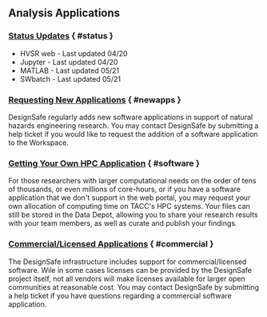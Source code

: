 ## Analysis Applications

### [Status Updates](#status) { #status }

<ul>
	<li>HVSR web -  Last updated 04/20</li>
	<li>Jupyter -  Last updated 04/20</li>
	<li>MATLAB - Last updated 05/21</li>
	<li>SWbatch - Last updated 05/21</li>
</ul>

### [Requesting New Applications](#newapps) { #newapps }

DesignSafe regularly adds new software applications in support of natural hazards engineering research. You may contact DesignSafe by submitting a help ticket if you would like to request the addition of a software application to the Workspace.

### [Getting Your Own HPC Application](#software) { #software }

For those researchers with larger computational needs on the order of tens of thousands, or even millions of core-hours, or if you have a software application that we don't support in the web portal, you may request your own allocation of computing time on TACC's HPC systems. Your files can still be stored in the Data Depot, allowing you to share your research results with your team members, as well as curate and publish your findings.

### [Commercial/Licensed Applications](#commercial) { #commercial }

The DesignSafe infrastructure includes support for commercial/licensed software. Wile in some cases licenses can be provided by the DesignSafe project itself, not all vendors will make licenses available for larger open communities at reasonable cost. You may contact DesignSafe by submitting a help ticket if you have questions regarding a commercial software application.

